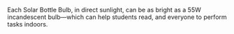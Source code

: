 Each Solar Bottle Bulb, in direct sunlight, can be as bright as a 55W incandescent bulb—which can help students read, and everyone to perform tasks indoors.